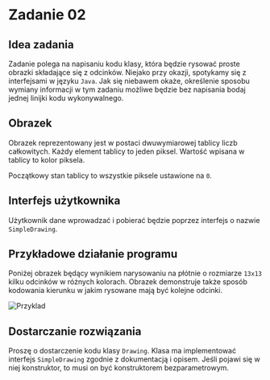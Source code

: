 # Zadanie 02

## Idea zadania

Zadanie polega na napisaniu kodu klasy, która będzie rysować proste obrazki składające się z odcinków. Niejako przy okazji, spotykamy się z interfejsami w języku `Java`. Jak się niebawem okaże, określenie sposobu wymiany informacji w tym zadaniu możliwe będzie bez napisania bodaj jednej linijki kodu wykonywalnego.

## Obrazek

Obrazek reprezentowany jest w postaci dwuwymiarowej tablicy liczb całkowitych. Każdy element tablicy to jeden piksel. Wartość wpisana w tablicy to kolor piksela.

Początkowy stan tablicy to wszystkie piksele ustawione na `0`.

## Interfejs użytkownika

Użytkownik dane wprowadzać i pobierać będzie poprzez interfejs o nazwie `SimpleDrawing`.

## Przykładowe działanie programu

Poniżej obrazek będący wynikiem narysowaniu na płótnie o rozmiarze `13x13` kilku odcinków w różnych kolorach. Obrazek demonstruje także sposób kodowania kierunku w jakim rysowane mają być kolejne odcinki.

![Przyklad](https://user-images.githubusercontent.com/57668948/197338361-48f77cab-e8f3-49be-a442-0347722c82f8.png)

## Dostarczanie rozwiązania

Proszę o dostarczenie kodu klasy `Drawing`. Klasa ma implementować interfejs `SimpleDrawing` zgodnie z dokumentacją i opisem. Jeśli pojawi się w niej konstruktor, to musi on być konstruktorem bezparametrowym.
